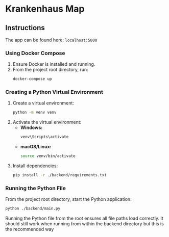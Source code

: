 # Krankenhaus Map

## Instructions
The app can be found here: `localhost:5000`
### Using Docker Compose
1. Ensure Docker is installed and running.
2. From the project root directory, run:
    ```bash
    docker-compose up
    ```

### Creating a Python Virtual Environment
1. Create a virtual environment:
    ```bash
    python -m venv venv
    ```
2. Activate the virtual environment:
    - **Windows:**
      ```bash
      venv\Scripts\activate
      ```
    - **macOS/Linux:**
      ```bash
      source venv/bin/activate
      ```
3. Install dependencies:
    ```bash
    pip install -r ./backend/requirements.txt
    ```

### Running the Python File
From the project root directory, start the Python application:
```bash
python ./backend/main.py
```
Running the Python file from the root ensures all file paths load correctly. It should still work when running from within the backend directory but this is the recommended way
